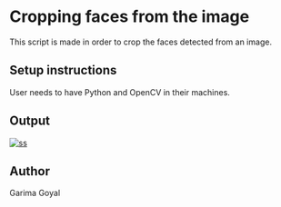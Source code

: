 # Cropping faces from the image

This script is made in order to crop the faces detected from an image.


## Setup instructions

User needs to have Python and OpenCV in their machines.

## Output
<a href="https://imgbb.com/"><img src="https://i.ibb.co/g949YCs/ss.png" alt="ss" border="0"></a>


## Author
Garima Goyal


